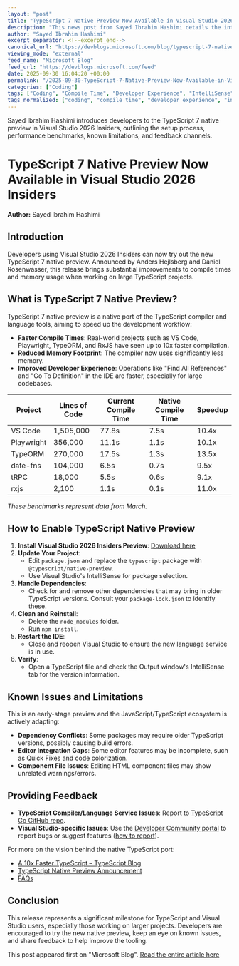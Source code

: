```yaml
---
layout: "post"
title: "TypeScript 7 Native Preview Now Available in Visual Studio 2026 Insiders"
description: "This news post from Sayed Ibrahim Hashimi details the integration of TypeScript 7 native preview with Visual Studio 2026 Insiders. It explains what TypeScript 7 native preview is, highlights dramatic improvements in compile time and memory usage, provides step-by-step guidance on setting up the native preview in Visual Studio, calls out known issues and ecosystem considerations, and explains how to report feedback and issues."
author: "Sayed Ibrahim Hashimi"
excerpt_separator: <!--excerpt_end-->
canonical_url: "https://devblogs.microsoft.com/blog/typescript-7-native-preview-in-visual-studio-2026"
viewing_mode: "external"
feed_name: "Microsoft Blog"
feed_url: "https://devblogs.microsoft.com/feed"
date: 2025-09-30 16:04:20 +00:00
permalink: "/2025-09-30-TypeScript-7-Native-Preview-Now-Available-in-Visual-Studio-2026-Insiders.html"
categories: ["Coding"]
tags: ["Coding", "Compile Time", "Developer Experience", "IntelliSense", "JavaScript", "Native Compiler", "News", "npm", "Package Management", "Performance Optimization", "TypeScript 7", "TypeScript Native Preview", "Visual Studio Insiders", "VS"]
tags_normalized: ["coding", "compile time", "developer experience", "intellisense", "javascript", "native compiler", "news", "npm", "package management", "performance optimization", "typescript 7", "typescript native preview", "visual studio insiders", "vs"]
---
```


Sayed Ibrahim Hashimi introduces developers to the TypeScript 7 native preview in Visual Studio 2026 Insiders, outlining the setup process, performance benchmarks, known limitations, and feedback channels.<!--excerpt_end-->

# TypeScript 7 Native Preview Now Available in Visual Studio 2026 Insiders

**Author:** Sayed Ibrahim Hashimi

## Introduction

Developers using Visual Studio 2026 Insiders can now try out the new TypeScript 7 native preview. Announced by Anders Hejlsberg and Daniel Rosenwasser, this release brings substantial improvements to compile times and memory usage when working on large TypeScript projects.

## What is TypeScript 7 Native Preview?

TypeScript 7 native preview is a native port of the TypeScript compiler and language tools, aiming to speed up the development workflow:

- **Faster Compile Times**: Real-world projects such as VS Code, Playwright, TypeORM, and RxJS have seen up to 10x faster compilation.
- **Reduced Memory Footprint**: The compiler now uses significantly less memory.
- **Improved Developer Experience**: Operations like "Find All References" and "Go To Definition" in the IDE are faster, especially for large codebases.

| Project                    | Lines of Code | Current Compile Time | Native Compile Time | Speedup |
|---------------------------|---------------|---------------------|--------------------|---------|
| VS Code                   | 1,505,000     | 77.8s               | 7.5s               | 10.4x   |
| Playwright                | 356,000       | 11.1s               | 1.1s               | 10.1x   |
| TypeORM                   | 270,000       | 17.5s               | 1.3s               | 13.5x   |
| date-fns                  | 104,000       | 6.5s                | 0.7s               | 9.5x    |
| tRPC                      | 18,000        | 5.5s                | 0.6s               | 9.1x    |
| rxjs                      | 2,100         | 1.1s                | 0.1s               | 11.0x   |

_These benchmarks represent data from March._

## How to Enable TypeScript Native Preview

1. **Install Visual Studio 2026 Insiders Preview**: [Download here](https://visualstudio.microsoft.com/insiders/)
2. **Update Your Project**:
    - Edit `package.json` and replace the `typescript` package with `@typescript/native-preview`.
    - Use Visual Studio's IntelliSense for package selection.
3. **Handle Dependencies**:
    - Check for and remove other dependencies that may bring in older TypeScript versions. Consult your `package-lock.json` to identify these.
4. **Clean and Reinstall**:
    - Delete the `node_modules` folder.
    - Run `npm install`.
5. **Restart the IDE**:
    - Close and reopen Visual Studio to ensure the new language service is in use.
6. **Verify**:
    - Open a TypeScript file and check the Output window's IntelliSense tab for the version information.

## Known Issues and Limitations

This is an early-stage preview and the JavaScript/TypeScript ecosystem is actively adapting:

- **Dependency Conflicts**: Some packages may require older TypeScript versions, possibly causing build errors.
- **Editor Integration Gaps**: Some editor features may be incomplete, such as Quick Fixes and code colorization.
- **Component File Issues**: Editing HTML component files may show unrelated warnings/errors.

## Providing Feedback

- **TypeScript Compiler/Language Service Issues**: Report to [TypeScript Go GitHub repo](https://github.com/microsoft/typescript-go).
- **Visual Studio-specific Issues**: Use the [Developer Community portal](https://developercommunity.visualstudio.com/home) to report bugs or suggest features ([how to report](https://docs.microsoft.com/visualstudio/ide/how-to-report-a-problem-with-visual-studio)).

For more on the vision behind the native TypeScript port:

- [A 10x Faster TypeScript – TypeScript Blog](https://devblogs.microsoft.com/typescript/typescript-native-port/)
- [TypeScript Native Preview Announcement](https://devblogs.microsoft.com/typescript/announcing-typescript-native-previews/)
- [FAQs](https://github.com/microsoft/typescript-go/discussions/categories/faqs)

## Conclusion

This release represents a significant milestone for TypeScript and Visual Studio users, especially those working on larger projects. Developers are encouraged to try the new native preview, keep an eye on known issues, and share feedback to help improve the tooling.

This post appeared first on "Microsoft Blog". [Read the entire article here](https://devblogs.microsoft.com/blog/typescript-7-native-preview-in-visual-studio-2026)
